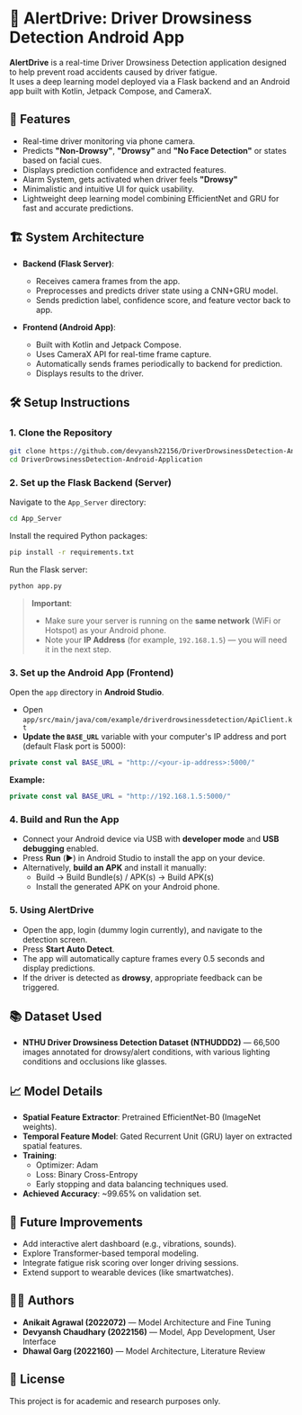 # 🚗 AlertDrive: Driver Drowsiness Detection Android App

**AlertDrive** is a real-time Driver Drowsiness Detection application designed to help prevent road accidents caused by driver fatigue.  
It uses a deep learning model deployed via a Flask backend and an Android app built with Kotlin, Jetpack Compose, and CameraX.

## 📸 Features

- Real-time driver monitoring via phone camera.
- Predicts **"Non-Drowsy"**, **"Drowsy"** and **"No Face Detection"** or states based on facial cues.
- Displays prediction confidence and extracted features.
- Alarm System, gets activated when driver feels **"Drowsy"**
- Minimalistic and intuitive UI for quick usability.
- Lightweight deep learning model combining EfficientNet and GRU for fast and accurate predictions.

## 🏗️ System Architecture

- **Backend (Flask Server)**:
  - Receives camera frames from the app.
  - Preprocesses and predicts driver state using a CNN+GRU model.
  - Sends prediction label, confidence score, and feature vector back to app.
  
- **Frontend (Android App)**:
  - Built with Kotlin and Jetpack Compose.
  - Uses CameraX API for real-time frame capture.
  - Automatically sends frames periodically to backend for prediction.
  - Displays results to the driver.

## 🛠️ Setup Instructions

### 1. Clone the Repository

```bash
git clone https://github.com/devyansh22156/DriverDrowsinessDetection-Android-Application.git
cd DriverDrowsinessDetection-Android-Application
```

### 2. Set up the Flask Backend (Server)

Navigate to the `App_Server` directory:

```bash
cd App_Server
```

Install the required Python packages:

```bash
pip install -r requirements.txt
```

Run the Flask server:

```bash
python app.py
```

> **Important**:  
> - Make sure your server is running on the **same network** (WiFi or Hotspot) as your Android phone.  
> - Note your **IP Address** (for example, `192.168.1.5`) — you will need it in the next step.

### 3. Set up the Android App (Frontend)

Open the `app` directory in **Android Studio**.

- Open `app/src/main/java/com/example/driverdrowsinessdetection/ApiClient.kt`
- **Update the `BASE_URL`** variable with your computer's IP address and port (default Flask port is 5000):

```kotlin
private const val BASE_URL = "http://<your-ip-address>:5000/"
```

**Example:**

```kotlin
private const val BASE_URL = "http://192.168.1.5:5000/"
```

### 4. Build and Run the App

- Connect your Android device via USB with **developer mode** and **USB debugging** enabled.
- Press **Run** (▶️) in Android Studio to install the app on your device.
- Alternatively, **build an APK** and install it manually:
  - Build → Build Bundle(s) / APK(s) → Build APK(s)
  - Install the generated APK on your Android phone.

### 5. Using AlertDrive

- Open the app, login (dummy login currently), and navigate to the detection screen.
- Press **Start Auto Detect**.
- The app will automatically capture frames every 0.5 seconds and display predictions.
- If the driver is detected as **drowsy**, appropriate feedback can be triggered.

## 📚 Dataset Used

- **NTHU Driver Drowsiness Detection Dataset (NTHUDDD2)** — 66,500 images annotated for drowsy/alert conditions, with various lighting conditions and occlusions like glasses.

## 📈 Model Details

- **Spatial Feature Extractor**: Pretrained EfficientNet-B0 (ImageNet weights).
- **Temporal Feature Model**: Gated Recurrent Unit (GRU) layer on extracted spatial features.
- **Training**:
  - Optimizer: Adam
  - Loss: Binary Cross-Entropy
  - Early stopping and data balancing techniques used.
- **Achieved Accuracy**: ~99.65% on validation set.

## 🚀 Future Improvements

- Add interactive alert dashboard (e.g., vibrations, sounds).
- Explore Transformer-based temporal modeling.
- Integrate fatigue risk scoring over longer driving sessions.
- Extend support to wearable devices (like smartwatches).

## 🧑‍💻 Authors

- **Anikait Agrawal (2022072)** — Model Architecture and Fine Tuning
- **Devyansh Chaudhary (2022156)** — Model, App Development, User Interface
- **Dhawal Garg (2022160)** — Model Architecture, Literature Review

## 📄 License

This project is for academic and research purposes only.
